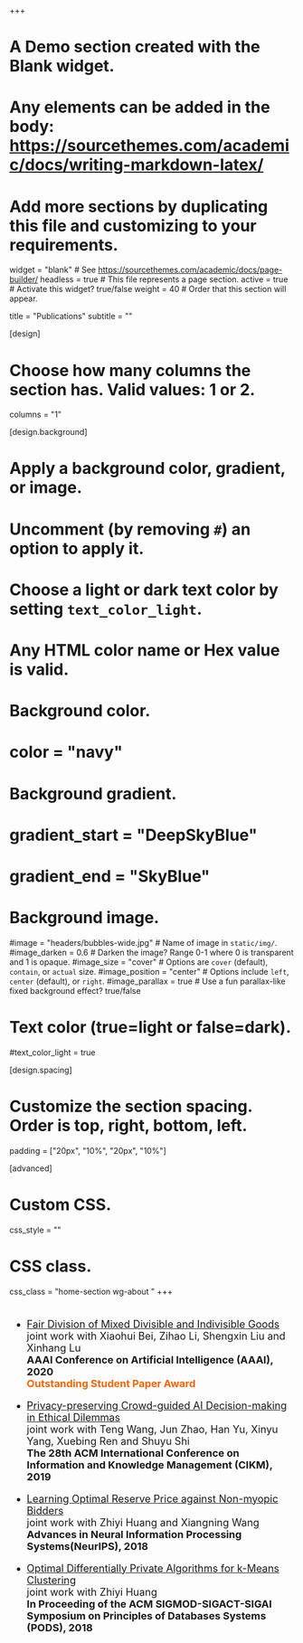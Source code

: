 +++
# A Demo section created with the Blank widget.
# Any elements can be added in the body: https://sourcethemes.com/academic/docs/writing-markdown-latex/
# Add more sections by duplicating this file and customizing to your requirements.

widget = "blank"  # See https://sourcethemes.com/academic/docs/page-builder/
headless = true  # This file represents a page section.
active = true  # Activate this widget? true/false
weight = 40  # Order that this section will appear.


title = "Publications"
subtitle = ""

[design]
  # Choose how many columns the section has. Valid values: 1 or 2.
  columns = "1"

[design.background]
  # Apply a background color, gradient, or image.
  #   Uncomment (by removing `#`) an option to apply it.
  #   Choose a light or dark text color by setting `text_color_light`.
  #   Any HTML color name or Hex value is valid.

  # Background color.
  # color = "navy"
  
  # Background gradient.
  # gradient_start = "DeepSkyBlue"
  # gradient_end = "SkyBlue"
  
  # Background image.
  #image = "headers/bubbles-wide.jpg"  # Name of image in `static/img/`.
  #image_darken = 0.6  # Darken the image? Range 0-1 where 0 is transparent and 1 is opaque.
  #image_size = "cover"  #  Options are `cover` (default), `contain`, or `actual` size.
  #image_position = "center"  # Options include `left`, `center` (default), or `right`.
  #image_parallax = true  # Use a fun parallax-like fixed background effect? true/false

  # Text color (true=light or false=dark).
  #text_color_light = true

[design.spacing]
  # Customize the section spacing. Order is top, right, bottom, left.
 padding = ["20px", "10%", "20px", "10%"]

[advanced]
 # Custom CSS. 
 css_style = ""
 
 # CSS class.
 css_class = "home-section wg-about   "
+++

<font size=4>

<ul>
  <br>
  <li> 
      <font color="#0000FF"><a href="https://arxiv.org/pdf/1911.07048.pdf">Fair Division of Mixed Divisible and Indivisible Goods</a></font><br>
      joint work with Xiaohui Bei, Zihao Li, Shengxin Liu and Xinhang Lu<br>
      <b>AAAI Conference on Artificial Intelligence (AAAI), 2020</b><br>
      <font color="#fa6400"><strong>Outstanding Student Paper Award</strong></font>
  </li>
  <p></p>
  <li>
      <font color="#0000FF"><a href="https://dl.acm.org/doi/abs/10.1145/3357384.3357954">Privacy-preserving Crowd-guided AI Decision-making in Ethical Dilemmas</a></font><br>
      joint work with Teng Wang, Jun Zhao, Han Yu, Xinyu Yang, Xuebing Ren and Shuyu Shi<br>
      <b>The 28th ACM International Conference on Information and Knowledge Management (CIKM), 2019</b>
  </li>
  <p></p>
  <li>
      <font color="#0000FF"><a href="http://papers.nips.cc/paper/7474-learning-optimal-reserve-price-against-non-myopic-bidders.pdf">Learning Optimal Reserve Price against Non-myopic Bidders</a></font><br>
      joint work with Zhiyi Huang and Xiangning Wang<br>
      <b>Advances in Neural Information Processing Systems(NeurIPS), 2018</b>
  </li>
  <p></p>
  <li>
      <font color="#0000FF"><a href="https://dl.acm.org/doi/abs/10.1145/3196959.3196977">Optimal Differentially Private Algorithms for k-Means Clustering</a></font><br>
      joint work with Zhiyi Huang<br>
      <b>In Proceeding of the ACM SIGMOD-SIGACT-SIGAI Symposium on Principles of Databases Systems (PODS), 2018</b>
  </li>    
</ul>

</font>